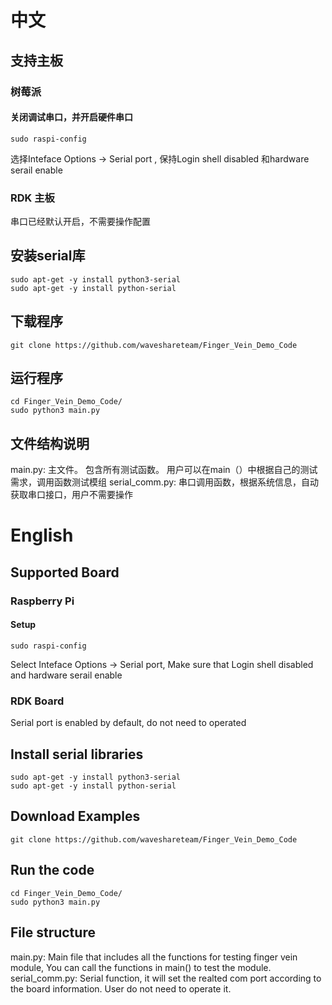 # 中文
## 支持主板
### 树莓派 
#### 关闭调试串口，并开启硬件串口
```
sudo raspi-config
```
选择Inteface Options -> Serial port , 保持Login shell disabled 和hardware serail enable

### RDK 主板
串口已经默认开启，不需要操作配置

## 安装serial库
```
sudo apt-get -y install python3-serial
sudo apt-get -y install python-serial
```
## 下载程序
```
git clone https://github.com/waveshareteam/Finger_Vein_Demo_Code
```
## 运行程序
```
cd Finger_Vein_Demo_Code/
sudo python3 main.py
```
## 文件结构说明
main.py: 主文件。 包含所有测试函数。 用户可以在main（）中根据自己的测试需求，调用函数测试模组
serial_comm.py: 串口调用函数，根据系统信息，自动获取串口接口，用户不需要操作

# English
## Supported Board
### Raspberry Pi
#### Setup
```
sudo raspi-config
```
Select Inteface Options -> Serial port, Make sure that Login shell disabled and hardware serail enable

### RDK Board
Serial port is enabled by default, do not need to operated

## Install serial libraries
```
sudo apt-get -y install python3-serial
sudo apt-get -y install python-serial
```
## Download Examples
```
git clone https://github.com/waveshareteam/Finger_Vein_Demo_Code
```
## Run the code
```
cd Finger_Vein_Demo_Code/
sudo python3 main.py
```
## File structure
main.py: Main file that includes all the functions for testing finger vein module, You can call the functions in main() to test the module.
serial_comm.py: Serial function, it will set the realted com port according to the board information. User do not need to operate it.